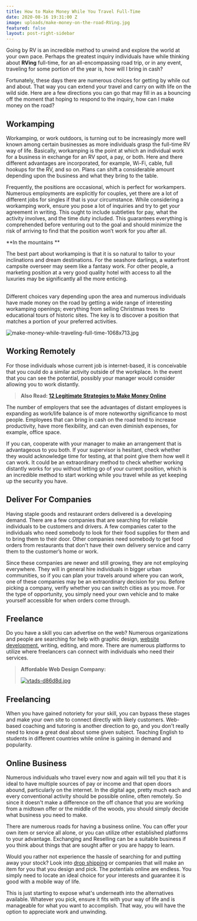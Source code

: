 ```yaml
---
title: How to Make Money While You Travel Full-Time
date: 2020-08-16 19:31:00 Z
image: uploads/make-money-on-the-road-RVing.jpg
featured: false
layout: post-right-sidebar
---
```


Going by RV is an incredible method to unwind and explore the world at your own pace. Perhaps the greatest inquiry individuals have while thinking about **RVing** full-time, for an all-encompassing road trip, or in any event, traveling for some portion of the year is, how will I bring in cash?

Fortunately, these days there are numerous choices for getting by while out and about. That way you can extend your travel and carry on with life on the wild side. Here are a few directions you can go that may fill in as a bouncing off the moment that hoping to respond to the inquiry, how can I make money on the road?

## Workamping

Workamping, or work outdoors, is turning out to be increasingly more well known among certain businesses as more individuals grasp the full-time RV way of life. Basically, workamping is the point at which an individual work for a business in exchange for an RV spot, a pay, or both. Here and there different advantages are incorporated, for example, Wi-Fi, cable, full hookups for the RV, and so on. Plans can shift a considerable amount depending upon the business and what they bring to the table.


Frequently, the positions are occasional, which is perfect for workampers. Numerous employments are explicitly for couples, yet there are a lot of different jobs for singles if that is your circumstance. While considering a workamping work, ensure you pose a lot of inquiries and try to get your agreement in writing. This ought to include subtleties for pay, what the activity involves, and the time duty included. This guarantees everything is comprehended before venturing out to the goal and should minimize the risk of arriving to find that the position won’t work for you after all.

**In the mountains **


The best part about workamping is that it is so natural to tailor to your inclinations and dream destinations. For the seashore darlings, a waterfront campsite overseer may seem like a fantasy work. For other people, a marketing position at a very good quality hotel with access to all the luxuries may be significantly all the more enticing.

\
Different choices vary depending upon the area and numerous individuals have made money on the road by getting a wide range of interesting workamping openings; everything from selling Christmas trees to educational tours of historic sites. The key is to discover a position that matches a portion of your preferred activities.

![make-money-while-traveling-full-time-1068x713.jpg](/uploads/make-money-while-traveling-full-time-1068x713.jpg)

## Working Remotely

For those individuals whose current job is internet-based, it is conceivable that you could do a similar activity outside of the workplace. In the event that you can see the potential, possibly your manager would consider allowing you to work distantly.

> **Also Read: [12 Legitimate Strategies to Make Money Online](https://internetdailydeals.com/2020/01/02/how-to-make-money-online.html)**


The number of employers that see the advantages of distant employees is expanding as work/life balance is of more noteworthy significance to most people. Employees that can bring in cash on the road tend to increase productivity, have more flexibility, and can even diminish expenses, for example, office space.


If you can, cooperate with your manager to make an arrangement that is advantageous to you both. If your supervisor is hesitant, check whether they would acknowledge time for testing, at that point give them how well it can work. It could be an extraordinary method to check whether working distantly works for you without letting go of your current position, which is an incredible method to start working while you travel while as yet keeping up the security you have.

## Deliver For Companies

Having staple goods and restaurant orders delivered is a developing demand. There are a few companies that are searching for reliable individuals to be customers and drivers. A few companies cater to the individuals who need somebody to look for their food supplies for them and to bring them to their door. Other companies need somebody to get food orders from restaurants that don't have their own delivery service and carry them to the customer’s home or work.


Since these companies are newer and still growing, they are not employing everywhere.  They will in general hire individuals in bigger urban communities, so if you can plan your travels around where you can work, one of these companies may be an extraordinary decision for you. Before picking a company,  verify whether you can switch cities as you move. For the type of opportunity, you simply need your own vehicle and to make yourself accessible for when orders come through.

## Freelance

Do you have a skill you can advertise on the web? Numerous organizations and people are searching for help with graphic design, [website development](https://virtualoustech.com/), writing, editing, and more. There are numerous platforms to utilize where freelancers can connect with individuals who need their services.

> 
> **Affordable Web Design Company:**
>
> [![vtads-d86d8d.jpg](/uploads/vtads-d86d8d.jpg)](https://virtualoustech.com/)

## Freelancing

When you have gained notoriety for your skill, you can bypass these stages and make your own site to connect directly with likely customers. Web-based coaching and tutoring is another direction to go, and you don't really need to know a great deal about some given subject. Teaching English to students in different countries while online is gaining in demand and popularity.

## Online Business

Numerous individuals who travel every now and again will tell you that it is ideal to have multiple sources of pay or income and that open doors abound, particularly on the internet. In the digital age, pretty much each and every conventional activity should be possible online, often remotely. So since it doesn't make a difference on the off chance that you are working from a midtown offer or the middle of the woods, you should simply decide what business you need to make.


There are numerous roads for having a business online. You can offer your own item or service all alone, or you can utilize other established platforms to your advantage. Exchanging and Reselling can be a suitable business if you think about things that are sought after or you are happy to learn.


Would you rather not experience the hassle of searching for and putting away your stock? Look into [drop shipping](https://fitnizen.com/) or companies that will make an item for you that you design and pick. The potentials online are endless. You simply need to locate an ideal choice for your interests and guarantee it is good with a mobile way of life.


This is just starting to expose what's underneath into the alternatives available. Whatever you pick, ensure it fits with your way of life and is manageable for what you want to accomplish. That way, you will have the option to appreciate work and unwinding.